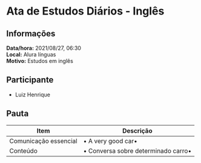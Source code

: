 # Ata de Estudos Diários - Inglês

## Informações
**Data/hora:** 2021/08/27, 06:30  
**Local:** Alura línguas <br>
**Motivo:** Estudos em inglês

## Participante
- Luiz Henrique

## Pauta

Item | Descrição
---- | ----
Comunicação essencial | • A very good car• <br>
Conteúdo | • Conversa sobre determinado carro• <br>
